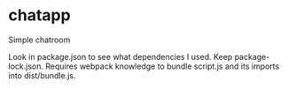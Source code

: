 # chatapp
Simple chatroom

Look in package.json to see what dependencies I used.
Keep package-lock.json.
Requires webpack knowledge to bundle script.js and its imports into dist/bundle.js.
